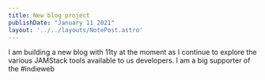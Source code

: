 ```yaml
---
title: New blog project
publishDate: "January 11 2021"
layout: '../../layouts/NotePost.astro'
---
```


I am building a new blog with 11ty at the moment as I continue to explore the various JAMStack tools available to us developers. I am a big supporter of the #indieweb